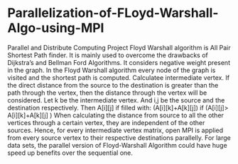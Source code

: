 # Parallelization-of-FLoyd-Warshall-Algo-using-MPI
Parallel and Distribute Computing Project 
Floyd Warshall algorithm is All Pair Shortest Path finder. It is mainly used to overcome the drawbacks of Dijkstra’s and Bellman Ford Algorithms. 
It considers negative weight present in the graph. In the Floyd Warshall algorithm every node of the graph is visited and the shortest path is computed.
Calculatee intermediate vertex.
If the direct distance from the source to the destination is greater than the path through the vertex, then the distance through the vertex will be considered.
Let k be the intermediate vertex. And i,j be the source and the destination respectively.
Then A[i][j] if filled with:
   (A[i][k]+A[k][j]) if (A[i][j]> A[i][k]+A[k][j] )
When calculating the distance from source to all the other vertices through a certain vertex, they are independent of the other sources.
Hence, for every intermediate vertex matrix,  open MPI is applied  from every source vertex to their respective destinations parallelly.
For large data sets, the parallel version of Floyd-Warshall Algorithm could have huge speed up benefits over the sequential one.

